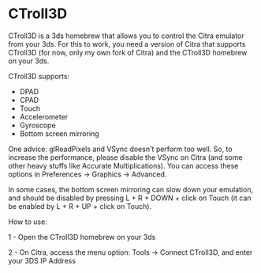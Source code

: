 # CTroll3D

CTroll3D is a 3ds homebrew that allows you to control the Citra emulator from your 3ds.
For this to work, you need a version of Citra that supports CTroll3D (for now, only my own fork of Citra) and the CTroll3D homebrew on your 3ds.

CTroll3D supports:

- DPAD
- CPAD
- Touch
- Accelerometer
- Gyroscope
- Bottom screen mirroring

One advice: glReadPixels and VSync doesn't perform too well. So, to increase  the performance, please disable the VSync on Citra (and some other heavy stuffs like Accurate Multiplications). You can access these options in Preferences -> Graphics -> Advanced.

In some cases, the bottom screen mirroring can slow down your emulation, and should be disabled by pressing L + R + DOWN + click on Touch (it can be enabled by L + R + UP + click on Touch).



How to use:

1 - Open the CTroll3D homebrew on your 3ds

2 - On Citra, access the menu option: Tools -> Connect CTroll3D, and enter your 3DS IP Address 
